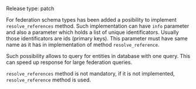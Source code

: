 Release type: patch

For federation schema types has been added a posibility to implement `resolve_references` method.
Such implementation can have `info` parameter and also a parameter which holds a list of unique identificators.
Usually those identificators are ids (primary keys). This parameter must have same name as it has in
implementation of method `resolve_reference`.

Such possibility allows to query for entities in database with one query. This can speed up response
for large federation queries.

`resolve_references` method is not mandatory, if it is not implemented, `resolve_reference` method is used.
